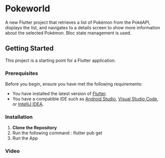 # Pokeworld

A new Flutter project that retrieves a list of Pokémon from the PokéAPI, displays the list, and navigates to a details screen to show more information about the selected Pokémon.
Bloc state management is used.

## Getting Started

This project is a starting point for a Flutter application.

### Prerequisites

Before you begin, ensure you have met the following requirements:

- You have installed the latest version of [Flutter](https://flutter.dev/docs/get-started/install).
- You have a compatible IDE such as [Android Studio](https://developer.android.com/studio), [Visual Studio Code](https://code.visualstudio.com/), or [IntelliJ IDEA](https://www.jetbrains.com/idea/).

### Installation

1. **Clone the Repository**
2. Run the following command : flutter pub get
3. Run the App

### Video
